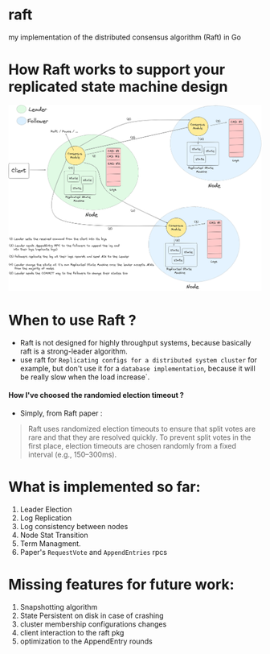 # raft
my implementation of the distributed consensus algorithm (Raft) in Go

# How Raft works to support your replicated state machine design 
![alt text](image-4.png)

# When to use Raft ?
- Raft is not designed for highly throughput systems, because basically raft is a strong-leader algorithm.
- use raft for `Replicating configs for a distributed system cluster` for example, but don't use it for a `database implementation`, because it will be really slow when the load increase`.

#### How I've choosed the randomied election timeout ?
- Simply, from Raft paper : 
> Raft uses randomized election timeouts to ensure that
split votes are rare and that they are resolved quickly. To
prevent split votes in the first place, election timeouts are
chosen randomly from a fixed interval (e.g., 150–300ms).

# What is implemented so far:
1. Leader Election 
2. Log Replication 
3. Log consistency between nodes 
4. Node Stat Transition
5. Term Managment.
6. Paper's `RequestVote` and `AppendEntries` rpcs

# Missing features for future work:
1. Snapshotting algorithm
2. State Persistent on disk in case of crashing
3. cluster membership configurations changes 
4. client interaction to the raft pkg 
5. optimization to the AppendEntry rounds